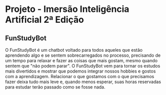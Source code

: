 # Projeto - Imersão Inteligência Artificial 2ª Edição

## FunStudyBot

O FunStudyBot é um chatbot voltado para todos aqueles que estão aprendendo algo e se sentem sobrecarregados no processo, precisando de um tempo para relaxar e fazer as coisas que mais gostam, mesmo quando sentem que "não podem parar". O FunStudyBot vem para tornar os estudos mais divertidos e mostrar que podemos integrar nossos hobbies e gostos com a aprendizagem. Relacionar o que gostamos com o que precisamos fazer deixa tudo mais leve e, quando menos esperar, suas horas reservadas para estudar terão passado como se fosse nada.
